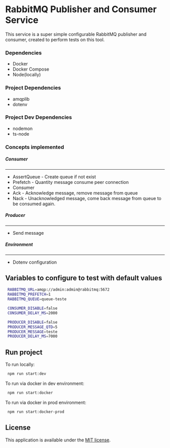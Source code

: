 # RabbitMQ Publisher and Consumer Service
This service is a super simple configurable RabbitMQ publisher and consumer, created to perform tests on this tool.


### Dependencies
* Docker
* Docker Compose
* Node(locally)

### Project Dependencies
* amqplib
* dotenv

### Project Dev Dependencies
* nodemon
* ts-node

### Concepts implemented


##### Consumer
---

* AssertQueue - Create queue if not exist
* Prefetch - Quantity message consume peer connection 
* Consumer
* Ack - Acknowledge message, remove message from queue
* Nack - Unacknowledged message, come back message from queue to be consumed again.

##### Producer
---

* Send message

##### Environment
---

* Dotenv configuration

## Variables to configure to test with default values

 ```bash
  RABBITMQ_URL=amqp://admin:admin@rabbitmq:5672
  RABBITMQ_PREFETCH=1
  RABBITMQ_QUEUE=queue-teste

  CONSUMER_DISABLE=false
  CONSUMER_DELAY_MS=2000

  PRODUCER_DISABLE=false
  PRODUCER_MESSAGE_QTD=5
  PRODUCER_MESSAGE=teste
  PRODUCER_DELAY_MS=7000
```

## Run project

To run locally:

 ```bash
  npm run start:dev
```

To run via docker in dev environment:

 ```bash
  npm run start:docker
```

To run via docker in prod environment:

 ```bash
  npm run start:docker-prod
```

## License

This application is available under the
[MIT license](https://opensource.org/licenses/MIT).







  
